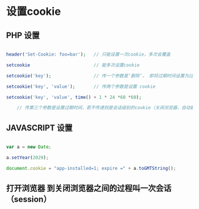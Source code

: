 # 设置cookie



## PHP 设置

```php

header('Set-Cookie: foo=bar');   // 只能设置一次cookie，多次会覆盖

setcookie						 // 能多次设置cookie

setcookie('key');				 // 传一个参数是‘删除’， 即将过期时间设置为过去时间；

setcookie('key', 'value');		 // 传两个参数是设置 cookie

setcookie('key', 'value', time() + 1 * 24 *60 *60);

	// 传第三个参数是设置过期时间，若不传递则是会话级别的cookie（关闭浏览器，自动删除）

```




## JAVASCRIPT 设置

``` js

var a = new Date;

a.setYear(2029);

document.cookie = "app-installed=1; expire =" + a.toGMTString();

```



## 打开浏览器 到关闭浏览器之间的过程叫一次会话（session）